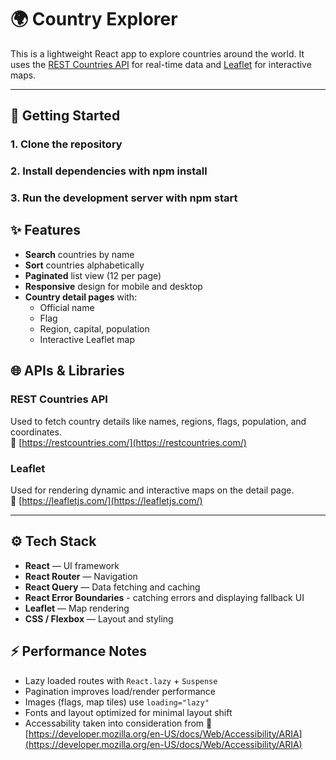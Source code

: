 # 🌍 Country Explorer

This is a lightweight React app to explore countries around the world. It uses the [REST Countries API](https://restcountries.com/) for real-time data and [Leaflet](https://leafletjs.com/) for interactive maps.

---

## 🚀 Getting Started

### 1. Clone the repository
### 2. Install dependencies with npm install
### 3. Run the development server with npm start



## ✨ Features

- **Search** countries by name  
- **Sort** countries alphabetically  
- **Paginated** list view (12 per page)  
- **Responsive** design for mobile and desktop  
- **Country detail pages** with:
  - Official name  
  - Flag  
  - Region, capital, population  
  - Interactive Leaflet map  


## 🌐 APIs & Libraries

### REST Countries API  
Used to fetch country details like names, regions, flags, population, and coordinates.  
🔗 [https://restcountries.com/](https://restcountries.com/)

### Leaflet  
Used for rendering dynamic and interactive maps on the detail page.  
🔗 [https://leafletjs.com/](https://leafletjs.com/)

---

## ⚙️ Tech Stack

- **React** — UI framework  
- **React Router** — Navigation  
- **React Query** — Data fetching and caching  
- **React Error Boundaries** - catching errors and displaying fallback UI
- **Leaflet** — Map rendering  
- **CSS / Flexbox** — Layout and styling  

## ⚡ Performance Notes

- Lazy loaded routes with `React.lazy` + `Suspense`  
- Pagination improves load/render performance  
- Images (flags, map tiles) use `loading="lazy"`  
- Fonts and layout optimized for minimal layout shift  
- Accessability taken into consideration from  🔗 [https://developer.mozilla.org/en-US/docs/Web/Accessibility/ARIA](https://developer.mozilla.org/en-US/docs/Web/Accessibility/ARIA)
